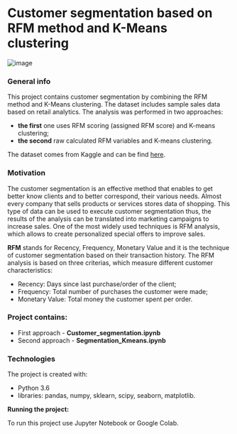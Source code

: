 # Customer segmentation based on RFM method and K-Means clustering

![image](https://github.com/Satyashreet-Behura/Customer-Segmentation-Analysis-RFM/assets/141150927/45930a6c-0496-4a15-92c6-6b050941e553)



 ### General info
This project contains customer segmentation by combining the RFM method and K-Means clustering. The dataset includes sample sales data based on retail analytics. The analysis was performed in two approaches: 
- **the first** one uses RFM scoring (assigned RFM score) and K-means clustering;
- **the second** raw calculated RFM variables and K-means clustering.

The dataset comes from Kaggle and can be find [here](https://www.kaggle.com/kyanyoga/sample-sales-data).

### Motivation
The customer segmentation is an effective method that enables to get better know clients and to better correspond, their various needs. 
Almost every company that sells products or services stores data of shopping. This type of data can be used to execute customer segmentation thus, the results of the analysis can be translated into marketing campaigns to increase sales. One of the most widely used techniques is RFM analysis, which allows to create personalized special offers to improve sales. 

**RFM** stands for Recency, Frequency, Monetary Value and it is the technique of customer segmentation based on their transaction history. The RFM analysis is based on three criterias, which measure different customer characteristics:
-  Recency: Days since last purchase/order of the client;
- Frequency:  Total number of purchases the customer were made;
- Monetary Value: Total money the customer spent per order.

### Project contains:
- First approach - **Customer_segmentation.ipynb**
- Second approach - **Segmentation_Kmeans.ipynb**

### Technologies

The project is created with:

- Python 3.6
- libraries: pandas, numpy, sklearn, scipy, seaborn, matplotlib.

**Running the project:**

To run this project use Jupyter Notebook or Google Colab.
